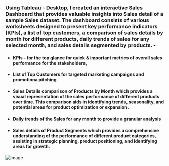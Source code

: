 ### Using Tableau - Desktop, I created an interactive Sales Dashboard that provides valuable insights into Sales detail of a sample Sales dataset. The dashboard consists of various worksheets designed to present key performance indicators (KPIs), a list of top customers, a comparison of sales details by month for different products, daily trends of sales for any selected month, and sales details segmented by products. -
* #### KPIs - for the top glance for quick & important metrics of overall sales performance for the stakeholders,
* #### List of Top Customers for targeted marketing campaigns and promotiona pitching
* #### Sales Details comparison of Products by Month which provides a visual representation of the sales performance of different products over time. This comparison aids in identifying trends, seasonality, and potential areas for product optimization or expansion.
* #### Daily trends of the Sales for any month to provide a granular analysis
* #### Sales details of Product Segments which provides a comprehensive understanding of the performance of different product categories, assisting in strategic planning, product positioning, and identifying areas for growth.

![image](https://github.com/ShreevaniRao/Tableau/assets/123049057/d26ef9db-26b6-4fb3-9c1a-a35f0ec41dd8)

